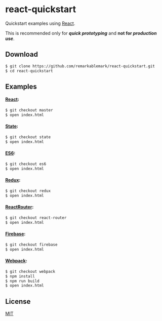 # react-quickstart

Quickstart examples using [React](https://facebook.github.io/react/).

This is recommended only for **_quick prototyping_** and **not for _production use_**.

## Download

```sh
$ git clone https://github.com/remarkablemark/react-quickstart.git
$ cd react-quickstart
```

## Examples

#### [React](https://github.com/facebook/react):

```sh
$ git checkout master
$ open index.html
```

#### [State](https://facebook.github.io/react/docs/interactivity-and-dynamic-uis.html#how-state-works):

```sh
$ git checkout state
$ open index.html
```

#### [ES6](https://facebook.github.io/react/docs/reusable-components.html#es6-classes):

```sh
$ git checkout es6
$ open index.html
```

#### [Redux](https://github.com/reactjs/redux):

```sh
$ git checkout redux
$ open index.html
```

#### [ReactRouter](https://github.com/reactjs/react-router):

```sh
$ git checkout react-router
$ open index.html
```

#### [Firebase](https://firebase.google.com):

```sh
$ git checkout firebase
$ open index.html
```

#### [Webpack](https://webpack.github.io):

```sh
$ git checkout webpack
$ npm install
$ npm run build
$ open index.html
```

## License

[MIT](https://github.com/remarkablemark/react-quickstart/blob/master/LICENSE)
